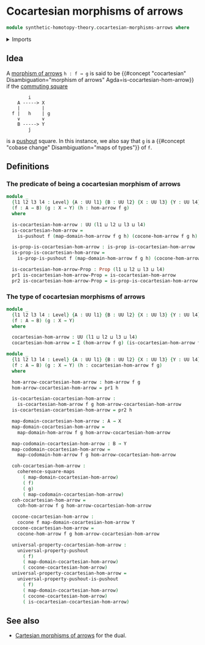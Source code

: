 # Cocartesian morphisms of arrows

```agda
module synthetic-homotopy-theory.cocartesian-morphisms-arrows where
```

<details><summary>Imports</summary>

```agda
open import foundation.commuting-squares-of-maps
open import foundation.dependent-pair-types
open import foundation.dependent-products-propositions
open import foundation.morphisms-arrows
open import foundation.propositions
open import foundation.universe-levels

open import synthetic-homotopy-theory.cocones-under-spans
open import synthetic-homotopy-theory.pushouts
open import synthetic-homotopy-theory.universal-property-pushouts
```

</details>

## Idea

A [morphism of arrows](foundation.morphisms-arrows.md) `h : f → g` is said to be
{{#concept "cocartesian" Disambiguation="morphism of arrows" Agda=is-cocartesian-hom-arrow}}
if the [commuting square](foundation-core.commuting-squares-of-maps.md)

```text
        i
    A -----> X
    |        |
  f |   h    | g
    ∨        ∨
    B -----> Y
        j
```

is a [pushout](synthetic-homotopy-theory.pushouts.md) square. In this instance,
we also say that `g` is a
{{#concept "cobase change" Disambiguation="maps of types"}} of `f`.

## Definitions

### The predicate of being a cocartesian morphism of arrows

```agda
module _
  {l1 l2 l3 l4 : Level} {A : UU l1} {B : UU l2} {X : UU l3} {Y : UU l4}
  (f : A → B) (g : X → Y) (h : hom-arrow f g)
  where

  is-cocartesian-hom-arrow : UU (l1 ⊔ l2 ⊔ l3 ⊔ l4)
  is-cocartesian-hom-arrow =
    is-pushout f (map-domain-hom-arrow f g h) (cocone-hom-arrow f g h)

  is-prop-is-cocartesian-hom-arrow : is-prop is-cocartesian-hom-arrow
  is-prop-is-cocartesian-hom-arrow =
    is-prop-is-pushout f (map-domain-hom-arrow f g h) (cocone-hom-arrow f g h)

  is-cocartesian-hom-arrow-Prop : Prop (l1 ⊔ l2 ⊔ l3 ⊔ l4)
  pr1 is-cocartesian-hom-arrow-Prop = is-cocartesian-hom-arrow
  pr2 is-cocartesian-hom-arrow-Prop = is-prop-is-cocartesian-hom-arrow
```

### The type of cocartesian morphisms of arrows

```agda
module _
  {l1 l2 l3 l4 : Level} {A : UU l1} {B : UU l2} {X : UU l3} {Y : UU l4}
  (f : A → B) (g : X → Y)
  where

  cocartesian-hom-arrow : UU (l1 ⊔ l2 ⊔ l3 ⊔ l4)
  cocartesian-hom-arrow = Σ (hom-arrow f g) (is-cocartesian-hom-arrow f g)

module _
  {l1 l2 l3 l4 : Level} {A : UU l1} {B : UU l2} {X : UU l3} {Y : UU l4}
  (f : A → B) (g : X → Y) (h : cocartesian-hom-arrow f g)
  where

  hom-arrow-cocartesian-hom-arrow : hom-arrow f g
  hom-arrow-cocartesian-hom-arrow = pr1 h

  is-cocartesian-cocartesian-hom-arrow :
    is-cocartesian-hom-arrow f g hom-arrow-cocartesian-hom-arrow
  is-cocartesian-cocartesian-hom-arrow = pr2 h

  map-domain-cocartesian-hom-arrow : A → X
  map-domain-cocartesian-hom-arrow =
    map-domain-hom-arrow f g hom-arrow-cocartesian-hom-arrow

  map-codomain-cocartesian-hom-arrow : B → Y
  map-codomain-cocartesian-hom-arrow =
    map-codomain-hom-arrow f g hom-arrow-cocartesian-hom-arrow

  coh-cocartesian-hom-arrow :
    coherence-square-maps
      ( map-domain-cocartesian-hom-arrow)
      ( f)
      ( g)
      ( map-codomain-cocartesian-hom-arrow)
  coh-cocartesian-hom-arrow =
    coh-hom-arrow f g hom-arrow-cocartesian-hom-arrow

  cocone-cocartesian-hom-arrow :
    cocone f map-domain-cocartesian-hom-arrow Y
  cocone-cocartesian-hom-arrow =
    cocone-hom-arrow f g hom-arrow-cocartesian-hom-arrow

  universal-property-cocartesian-hom-arrow :
    universal-property-pushout
      ( f)
      ( map-domain-cocartesian-hom-arrow)
      ( cocone-cocartesian-hom-arrow)
  universal-property-cocartesian-hom-arrow =
    universal-property-pushout-is-pushout
      ( f)
      ( map-domain-cocartesian-hom-arrow)
      ( cocone-cocartesian-hom-arrow)
      ( is-cocartesian-cocartesian-hom-arrow)
```

## See also

- [Cartesian morphisms of arrows](foundation.cartesian-morphisms-arrows.md) for
  the dual.
